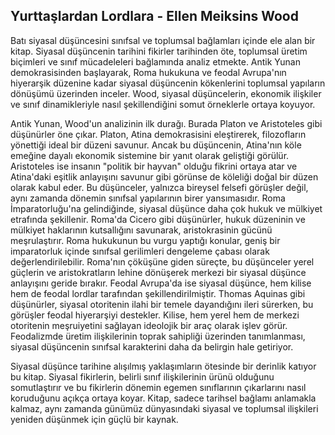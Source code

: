 ## Yurttaşlardan Lordlara - Ellen Meiksins Wood

Batı siyasal düşüncesini sınıfsal ve toplumsal bağlamları içinde ele alan bir kitap. Siyasal düşüncenin tarihini fikirler tarihinden öte, toplumsal üretim biçimleri ve sınıf mücadeleleri bağlamında analiz etmekte. Antik Yunan demokrasisinden başlayarak, Roma hukukuna ve feodal Avrupa'nın hiyerarşik düzenine kadar siyasal düşüncenin kökenlerini toplumsal yapıların dönüşümü üzerinden inceler. Wood, siyasal düşüncelerin, ekonomik ilişkiler ve sınıf dinamikleriyle nasıl şekillendiğini somut örneklerle ortaya koyuyor.

Antik Yunan, Wood'un analizinin ilk durağı. Burada Platon ve Aristoteles gibi düşünürler öne çıkar. Platon, Atina demokrasisini eleştirerek, filozofların yönettiği ideal bir düzeni savunur. Ancak bu düşüncenin, Atina'nın köle emeğine dayalı ekonomik sistemine bir yanıt olarak geliştiği görülür. Aristoteles ise insanın "politik bir hayvan" olduğu fikrini ortaya atar ve Atina'daki eşitlik anlayışını savunur gibi görünse de köleliği doğal bir düzen olarak kabul eder. Bu düşünceler, yalnızca bireysel felsefi görüşler değil, aynı zamanda dönemin sınıfsal yapılarının birer yansımasıdır. Roma İmparatorluğu'na gelindiğinde, siyasal düşünce daha çok hukuk ve mülkiyet etrafında şekillenir. Roma'da Cicero gibi düşünürler, hukuk düzeninin ve mülkiyet haklarının kutsallığını savunarak, aristokrasinin gücünü meşrulaştırır. Roma hukukunun bu vurgu yaptığı konular, geniş bir imparatorluk içinde sınıfsal gerilimleri dengeleme çabası olarak değerlendirilebilir. Roma'nın çöküşüne giden süreçte, bu düşünceler yerel güçlerin ve aristokratların lehine dönüşerek merkezi bir siyasal düşünce anlayışını geride bırakır. Feodal Avrupa'da ise siyasal düşünce, hem kilise hem de feodal lordlar tarafından şekillendirilmiştir. Thomas Aquinas gibi düşünürler, siyasal otoritenin ilahi bir temele dayandığını ileri sürerken, bu görüşler feodal hiyerarşiyi destekler. Kilise, hem yerel hem de merkezi otoritenin meşruiyetini sağlayan ideolojik bir araç olarak işlev görür. Feodalizmde üretim ilişkilerinin toprak sahipliği üzerinden tanımlanması, siyasal düşüncenin sınıfsal karakterini daha da belirgin hale getiriyor.

Siyasal düşünce tarihine alışılmış yaklaşımların ötesinde bir derinlik katıyor bu kitap. Siyasal fikirlerin, belirli sınıf ilişkilerinin ürünü olduğunu somutlaştırır ve bu fikirlerin dönemin egemen sınıflarının çıkarlarını nasıl koruduğunu açıkça ortaya koyar. Kitap, sadece tarihsel bağlamı anlamakla kalmaz, aynı zamanda günümüz dünyasındaki siyasal ve toplumsal ilişkileri yeniden düşünmek için güçlü bir kaynak.